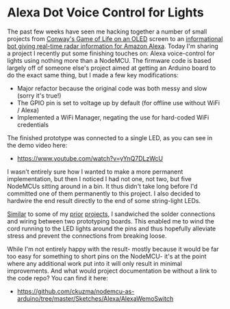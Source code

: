 # Alexa Dot Voice Control for Lights

The past few weeks have seen me hacking together a number of small projects from [Conway's Game of Life on an OLED](https://github.com/ckuzma/nodemcu_oled_sketches/blob/master/nodemcu_oled_conway.ino) screen to an [informational bot giving real-time radar information for Amazon Alexa](https://github.com/ckuzma/atc_alexa). Today I'm sharing a project I recently put some finishing touches on: Alexa voice-control for lights using nothing more than a NodeMCU. The firmware code is based largely off of someone else's project aimed at getting an Arduino board to do the exact same thing, but I made a few key modifications:
- Major refactor because the original code was both messy and slow (sorry it's true!)
- The GPIO pin is set to voltage up by default (for offline use without WiFi / Alexa)
- Implemented a WiFi Manager, negating the use for hard-coded WiFi credentials

The finished prototype was connected to a single LED, as you can see in the demo video here:
- https://www.youtube.com/watch?v=yYnQ7DLzWcU

I wasn't entirely sure how I wanted to make a more permanent implementation, but then I noticed I had not one, not two, but five NodeMCUs sitting around in a bin. It thus didn't take long before I'd committed one of them permanently to this project. I also decided to hardwire the end result directly to the end of some string-light LEDs.

[Similar](http://blog.christopherkuzma.com/2015/02/4x4x4-led-cube-powered-by-arduino.html) to some of my [prior](http://blog.christopherkuzma.com/2016/03/4x4x4-led-cube-take-two.html) [projects](http://blog.christopherkuzma.com/2016/09/weather-widget-nodemcu-amoled.html), I sandwiched the solder connections and wiring between two prototyping boards. This enabled me to wind the cord running to the LED lights around the pins and thus hopefully alleviate stress and prevent the connections from breaking loose.

While I'm not entirely happy with the result- mostly because it would be far too easy for something to short pins on the NodeMCU- it's at the point where any additional work put into it will only result in minimal improvements.  And what would project documentation be without a link to the code repo? You can find it here:
- https://github.com/ckuzma/nodemcu-as-arduino/tree/master/Sketches/Alexa/AlexaWemoSwitch
